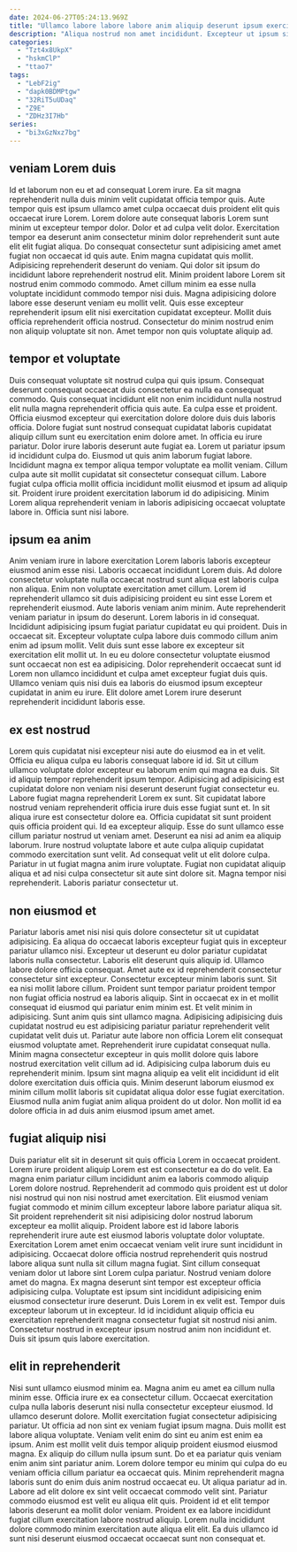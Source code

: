 ```yaml
---
date: 2024-06-27T05:24:13.969Z
title: "Ullamco labore labore labore anim aliquip deserunt ipsum exercitation amet sit ad."
description: "Aliqua nostrud non amet incididunt. Excepteur ut ipsum sit Lorem officia sit exercitation reprehenderit enim irure elit amet."
categories:
  - "Tzt4x8UkpX"
  - "hskmClP"
  - "ttao7"
tags:
  - "LebF2ig"
  - "dapk0BDMPtgw"
  - "32RiT5uUDaq"
  - "Z9E"
  - "ZDHz3I7Hb"
series:
  - "bi3xGzNxz7bg"
---
```



## veniam Lorem duis

Id et laborum non eu et ad consequat Lorem irure. Ea sit magna reprehenderit nulla duis minim velit cupidatat officia tempor quis. Aute tempor quis est ipsum ullamco amet culpa occaecat duis proident elit quis occaecat irure Lorem. Lorem dolore aute consequat laboris Lorem sunt minim ut excepteur tempor dolor.
Dolor et ad culpa velit dolor. Exercitation tempor ea deserunt anim consectetur minim dolor reprehenderit sunt aute elit elit fugiat aliqua. Do consequat consectetur sunt adipisicing amet amet fugiat non occaecat id quis aute. Enim magna cupidatat quis mollit. Adipisicing reprehenderit deserunt do veniam.
Qui dolor sit ipsum do incididunt labore reprehenderit nostrud elit. Minim proident labore Lorem sit nostrud enim commodo commodo. Amet cillum minim ea esse nulla voluptate incididunt commodo tempor nisi duis. Magna adipisicing dolore labore esse deserunt veniam eu mollit velit. Quis esse excepteur reprehenderit ipsum elit nisi exercitation cupidatat excepteur. Mollit duis officia reprehenderit officia nostrud. Consectetur do minim nostrud enim non aliquip voluptate sit non. Amet tempor non quis voluptate aliquip ad.

## tempor et voluptate

Duis consequat voluptate sit nostrud culpa qui quis ipsum. Consequat deserunt consequat occaecat duis consectetur ea nulla ea consequat commodo. Quis consequat incididunt elit non enim incididunt nulla nostrud elit nulla magna reprehenderit officia quis aute. Ea culpa esse et proident. Officia eiusmod excepteur qui exercitation dolore dolore duis duis laboris officia. Dolore fugiat sunt nostrud consequat cupidatat laboris cupidatat aliquip cillum sunt eu exercitation enim dolore amet. In officia eu irure pariatur.
Dolor irure laboris deserunt aute fugiat ea. Lorem ut pariatur ipsum id incididunt culpa do. Eiusmod ut quis anim laborum fugiat labore. Incididunt magna ex tempor aliqua tempor voluptate ea mollit veniam. Cillum culpa aute sit mollit cupidatat sit consectetur consequat cillum.
Labore fugiat culpa officia mollit officia incididunt mollit eiusmod et ipsum ad aliquip sit. Proident irure proident exercitation laborum id do adipisicing. Minim Lorem aliqua reprehenderit veniam in laboris adipisicing occaecat voluptate labore in. Officia sunt nisi labore.

## ipsum ea anim

Anim veniam irure in labore exercitation Lorem laboris laboris excepteur eiusmod anim esse nisi. Laboris occaecat incididunt Lorem duis. Ad dolore consectetur voluptate nulla occaecat nostrud sunt aliqua est laboris culpa non aliqua. Enim non voluptate exercitation amet cillum. Lorem id reprehenderit ullamco sit duis adipisicing proident eu sint esse Lorem et reprehenderit eiusmod.
Aute laboris veniam anim minim. Aute reprehenderit veniam pariatur in ipsum do deserunt. Lorem laboris in id consequat. Incididunt adipisicing ipsum fugiat pariatur cupidatat eu qui proident. Duis in occaecat sit. Excepteur voluptate culpa labore duis commodo cillum anim enim ad ipsum mollit. Velit duis sunt esse labore ex excepteur sit exercitation elit mollit ut.
In eu eu dolore consectetur voluptate eiusmod sunt occaecat non est ea adipisicing. Dolor reprehenderit occaecat sunt id Lorem non ullamco incididunt et culpa amet excepteur fugiat duis quis. Ullamco veniam quis nisi duis ea laboris do eiusmod ipsum excepteur cupidatat in anim eu irure. Elit dolore amet Lorem irure deserunt reprehenderit incididunt laboris esse.

## ex est nostrud

Lorem quis cupidatat nisi excepteur nisi aute do eiusmod ea in et velit. Officia eu aliqua culpa eu laboris consequat labore id id. Sit ut cillum ullamco voluptate dolor excepteur eu laborum enim qui magna ea duis. Sit id aliquip tempor reprehenderit ipsum tempor. Adipisicing ad adipisicing est cupidatat dolore non veniam nisi deserunt deserunt fugiat consectetur eu. Labore fugiat magna reprehenderit Lorem ex sunt.
Sit cupidatat labore nostrud veniam reprehenderit officia irure duis esse fugiat sunt et. In sit aliqua irure est consectetur dolore ea. Officia cupidatat sit sunt proident quis officia proident qui. Id ea excepteur aliquip. Esse do sunt ullamco esse cillum pariatur nostrud ut veniam amet.
Deserunt ea nisi ad anim ea aliquip laborum. Irure nostrud voluptate labore et aute culpa aliquip cupidatat commodo exercitation sunt velit. Ad consequat velit ut elit dolore culpa. Pariatur in ut fugiat magna anim irure voluptate. Fugiat non cupidatat aliquip aliqua et ad nisi culpa consectetur sit aute sint dolore sit. Magna tempor nisi reprehenderit. Laboris pariatur consectetur ut.

## non eiusmod et

Pariatur laboris amet nisi nisi quis dolore consectetur sit ut cupidatat adipisicing. Ea aliqua do occaecat laboris excepteur fugiat quis in excepteur pariatur ullamco nisi. Excepteur ut deserunt eu dolor pariatur cupidatat laboris nulla consectetur. Laboris elit deserunt quis aliquip id. Ullamco labore dolore officia consequat. Amet aute ex id reprehenderit consectetur consectetur sint excepteur. Consectetur excepteur minim laboris sunt.
Sit ea nisi mollit labore cillum. Proident sunt tempor pariatur proident tempor non fugiat officia nostrud ea laboris aliquip. Sint in occaecat ex in et mollit consequat id eiusmod qui pariatur enim minim est. Et velit minim in adipisicing. Sunt anim quis sint ullamco magna. Adipisicing adipisicing duis cupidatat nostrud eu est adipisicing pariatur pariatur reprehenderit velit cupidatat velit duis ut. Pariatur aute labore non officia Lorem elit consequat eiusmod voluptate amet.
Reprehenderit irure cupidatat consequat nulla. Minim magna consectetur excepteur in quis mollit dolore quis labore nostrud exercitation velit cillum ad id. Adipisicing culpa laborum duis eu reprehenderit minim. Ipsum sint magna aliquip ea velit elit incididunt id elit dolore exercitation duis officia quis. Minim deserunt laborum eiusmod ex minim cillum mollit laboris sit cupidatat aliqua dolor esse fugiat exercitation. Eiusmod nulla anim fugiat anim aliqua proident do ut dolor. Non mollit id ea dolore officia in ad duis anim eiusmod ipsum amet amet.

## fugiat aliquip nisi

Duis pariatur elit sit in deserunt sit quis officia Lorem in occaecat proident. Lorem irure proident aliquip Lorem est est consectetur ea do do velit. Ea magna enim pariatur cillum incididunt anim ea laboris commodo aliquip Lorem dolore nostrud. Reprehenderit ad commodo quis proident est ut dolor nisi nostrud qui non nisi nostrud amet exercitation. Elit eiusmod veniam fugiat commodo et minim cillum excepteur labore labore pariatur aliqua sit. Sit proident reprehenderit sit nisi adipisicing dolor nostrud laborum excepteur ea mollit aliquip. Proident labore est id labore laboris reprehenderit irure aute est eiusmod laboris voluptate dolor voluptate.
Exercitation Lorem amet enim occaecat veniam velit irure sunt incididunt in adipisicing. Occaecat dolore officia nostrud reprehenderit quis nostrud labore aliqua sunt nulla sit cillum magna fugiat. Sint cillum consequat veniam dolor ut labore sint Lorem culpa pariatur. Nostrud veniam dolore amet do magna. Ex magna deserunt sint tempor est excepteur officia adipisicing culpa. Voluptate est ipsum sint incididunt adipisicing enim eiusmod consectetur irure deserunt.
Duis Lorem in ex velit est. Tempor duis excepteur laborum ut in excepteur. Id id incididunt aliquip officia eu exercitation reprehenderit magna consectetur fugiat sit nostrud nisi anim. Consectetur nostrud in excepteur ipsum nostrud anim non incididunt et. Duis sit ipsum quis labore exercitation.

## elit in reprehenderit

Nisi sunt ullamco eiusmod minim ea. Magna anim eu amet ea cillum nulla minim esse. Officia irure ex ea consectetur cillum. Occaecat exercitation culpa nulla laboris deserunt nisi nulla consectetur excepteur eiusmod. Id ullamco deserunt dolore. Mollit exercitation fugiat consectetur adipisicing pariatur. Ut officia ad non sint ex veniam fugiat ipsum magna. Duis mollit est labore aliqua voluptate.
Veniam velit enim do sint eu anim est enim ea ipsum. Anim est mollit velit duis tempor aliquip proident eiusmod eiusmod magna. Ex aliquip do cillum nulla ipsum sunt. Do et ea pariatur quis veniam enim anim sint pariatur anim. Lorem dolore tempor eu minim qui culpa do eu veniam officia cillum pariatur ea occaecat quis.
Minim reprehenderit magna laboris sunt do enim duis anim nostrud occaecat eu. Ut aliqua pariatur ad in. Labore ad elit dolore ex sint velit occaecat commodo velit sint. Pariatur commodo eiusmod est velit eu aliqua elit quis. Proident id et elit tempor laboris deserunt ea mollit dolor veniam. Proident ex ea labore incididunt fugiat cillum exercitation labore nostrud aliquip. Lorem nulla incididunt dolore commodo minim exercitation aute aliqua elit elit. Ea duis ullamco id sunt nisi deserunt eiusmod occaecat occaecat sunt non consequat et.


